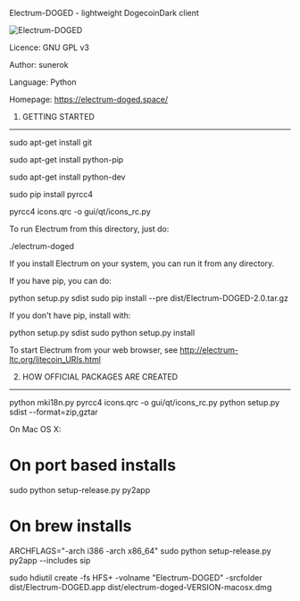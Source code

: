 Electrum-DOGED - lightweight DogecoinDark client

![Electrum-DOGED](https://raw.githubusercontent.com/doged/electrum-doged/master/electrumlogo.png)

Licence: GNU GPL v3

Author: sunerok

Language: Python

Homepage: https://electrum-doged.space/


1. GETTING STARTED
------------------
sudo apt-get install git

sudo apt-get install python-pip

sudo apt-get install python-dev

sudo pip install pyrcc4

pyrcc4 icons.qrc -o gui/qt/icons_rc.py

To run Electrum from this directory, just do:

  ./electrum-doged

If you install Electrum on your system, you can run it from any
directory.

If you have pip, you can do:

  python setup.py sdist
  sudo pip install --pre dist/Electrum-DOGED-2.0.tar.gz


If you don't have pip, install with:

  python setup.py sdist
  sudo python setup.py install



To start Electrum from your web browser, see
http://electrum-ltc.org/litecoin_URIs.html



2. HOW OFFICIAL PACKAGES ARE CREATED
------------------------------------

python mki18n.py
pyrcc4 icons.qrc -o gui/qt/icons_rc.py
python setup.py sdist --format=zip,gztar

On Mac OS X:

  # On port based installs
  sudo python setup-release.py py2app

  # On brew installs
  ARCHFLAGS="-arch i386 -arch x86_64" sudo python setup-release.py py2app --includes sip

  sudo hdiutil create -fs HFS+ -volname "Electrum-DOGED" -srcfolder dist/Electrum-DOGED.app dist/electrum-doged-VERSION-macosx.dmg


